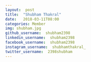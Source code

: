 ```yaml
---
layout:  post
title:  "Shubham Thakral"
date:   2018-03-11T08:00
categories: Member
img: shubham.jpg
github_username:  shubham2398
linkedin_username:  shubham2398
facebook_username:  shubham2398
instagram_username:  shubhamthakral_
twitter_username:  2398shubham
---
```

